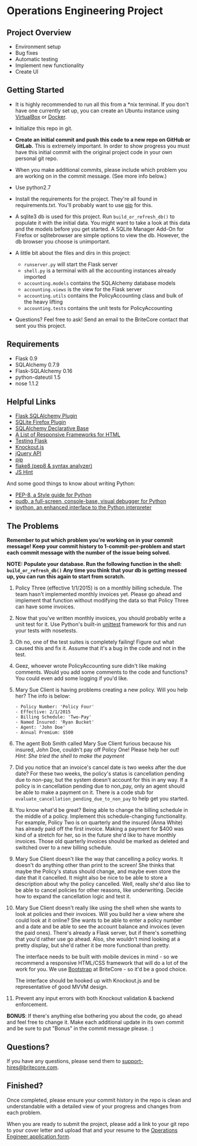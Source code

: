 # Operations Engineering Project

## Project Overview

- Environment setup
- Bug fixes
- Automatic testing
- Implement new functionality
- Create UI

## Getting Started

- It is highly recommended to run all this from a \*nix terminal.
  If you don't have one currently set up, you can create an Ubuntu instance using [VirtualBox](https://www.virtualbox.org/wiki/Downloads) or [Docker](https://www.docker.com/).

- Initialize this repo in git.

- **Create an initial commit and push this code to a new repo on GitHub or GitLab.** This is extremely important. In order to show progress you must have this initial commit with the original project code in your own personal git repo.

- When you make additional commits, please include which problem you are working on in the commit message. (See more info below.)

- Use python2.7

- Install the requirements for the project. They're all found in requirements.txt. You'll probably
  want to use [pip](https://pypi.python.org/pypi/pip) for this.

- A sqlite3 db is used for this project. Run `build_or_refresh_db()` to populate it with the initial data.
  You might want to take a look at this data and the models before you get started.
  A SQLite Manager Add-On for Firefox or sqlitebrowser are simple options to view the db. However, the db browser you choose is unimportant.

- A little bit about the files and dirs in this project:

  - `runserver.py` will start the Flask server
  - `shell.py` is a terminal with all the accounting instances already imported
  - `accounting.models` contains the SQLAlchemy database models
  - `accounting.views` is the view for the Flask server
  - `accounting.utils` contains the PolicyAccounting class and bulk of the heavy lifting
  - `accounting.tests` contains the unit tests for PolicyAccounting

- Questions? Feel free to ask! Send an email to the BriteCore contact that sent you this project.

## Requirements

- Flask 0.9
- SQLAlchemy 0.7.9
- Flask-SQLAlchemy 0.16
- python-dateutil 1.5
- nose 1.1.2

## Helpful Links

- [Flask SQLAlchemy Plugin](http://pythonhosted.org/Flask-SQLAlchemy/)
- [SQLite Firefox Plugin](https://addons.mozilla.org/en-US/firefox/addon/sqlite-manager/)
- [SQLAlchemy Declarative Base](http://docs.sqlalchemy.org/en/rel_0_8/orm/extensions/declarative.html)
- [A List of Responsive Frameworks for HTML](http://komelin.com/en/5tips/5-most-popular-html5-responsive-frameworks)
- [Testing Flask](http://flask.pocoo.org/docs/testing/)
- [Knockout.js](http://knockoutjs.com/)
- [jQuery API](http://api.jquery.com/)
- [pip](https://pypi.python.org/pypi/pip)
- [flake8 (pep8 & syntax analyzer)](https://flake8.readthedocs.org/)
- [JS Hint](http://www.jshint.com/)

And some good things to know about writing Python:

- [PEP-8, a Style guide for Python](http://www.python.org/dev/peps/pep-0008/)
- [pudb, a full-screen, console-base, visual debugger for Python](https://pypi.python.org/pypi/pudb)
- [ipython, an enhanced interface to the Python interpreter](http://ipython.org/)

## The Problems

**Remember to put which problem you're working on in your commit message! Keep your commit history to 1-commit-per-problem and start each commit message with the number of the issue being solved.**

**NOTE: Populate your database. Run the following function in the shell: `build_or_refresh_db()` Any time you think that your db is getting messed up, you can run this again to start from scratch.**

1.  Policy Three (effective 1/1/2015) is on a monthly billing schedule.
    The team hasn't implemented monthly invoices yet.
    Please go ahead and implement that function without modifying the data
    so that Policy Three can have some invoices.

2.  Now that you've written monthly invoices, you should probably write a unit test for it.
    Use Python's built-in [unittest](https://docs.python.org/2/library/unittest.html) framework for this and run your tests with nosetests.

3.  Oh no, one of the test suites is completely failing! Figure out what caused this and fix it. Assume that it's a bug in the code and not in the test.

4.  Geez, whoever wrote PolicyAccounting sure didn't like making comments. Would you add
    some comments to the code and functions? You could even add some logging if you'd like.

5.  Mary Sue Client is having problems creating a new policy. Will you help her?
    The info is below:

        - Policy Number: 'Policy Four'
        - Effective: 2/1/2015
        - Billing Schedule: 'Two-Pay'
        - Named Insured: 'Ryan Bucket'
        - Agent: 'John Doe'
        - Annual Premium: $500

6.  The agent Bob Smith called Mary Sue Client furious because his insured, John Doe, couldn't
    pay off Policy One! Please help her out! _Hint: She tried the shell to make the payment_

7.  Did you notice that an invoice's cancel date is two weeks after the due date? For these two
    weeks, the policy's status is cancellation pending due to non-pay, but the system doesn't
    account for this in any way. If a policy is in cancellation pending due to non_pay, only an
    agent should be able to make a payment on it. There is a code stub for
    `evaluate_cancellation_pending_due_to_non_pay` to help get you started.

8.  You know what'd be great? Being able to change the billing schedule in the middle of a policy. Implement this schedule-changing functionality.
    For example, Policy Two is on quarterly and the insured (Anna White) has already paid off the
    first invoice. Making a payment for \$400 was kind of a stretch for her, so in the future she'd
    like to have monthly invoices. Those old quarterly invoices should be marked as deleted and switched
    over to a new billing schedule.

9.  Mary Sue Client doesn't like the way that cancelling a policy works. It doesn't do
    anything other than print to the screen! She thinks that maybe the Policy's status
    should change, and maybe even store the date that it cancelled. It might also be nice to
    be able to store a description about why the policy cancelled. Well, really she'd
    also like to be able to cancel policies for other reasons, like underwriting. Decide how
    to expand the cancellation logic and test it.

10. Mary Sue Client doesn't really like using the shell when she wants to
    look at policies and their invoices. Will you build her a view where she
    could look at it online? She wants to be able to enter a policy number
    and a date and be able to see the account balance and invoices (even the paid ones).
    There's already a Flask server, but if there's something that you'd rather use
    go ahead. Also, she wouldn't mind looking at a pretty display, but she'd rather
    it be more functional than pretty.

    The interface needs to be built with mobile devices in mind - so we recommend a responsive HTML/CSS
    framework that will do a lot of the work for you. We use [Bootstrap](http://getbootstrap.com/) at BriteCore -
    so it'd be a good choice.

    The interface should be hooked up with Knockout.js and be representative of good MVVM design.

11. Prevent any input errors with both Knockout validation & backend enforcement.

**BONUS**: If there's anything else bothering you about the code, go ahead and feel free to
change it. Make each additional update in its own commit and be sure to put "Bonus" in the commit message please. :)

## Questions?

If you have any questions, please send them to support-hires@britecore.com.

## Finished?

Once completed, please ensure your commit history in the repo is clean and understandable with a detailed view of your progress and changes from each problem.

When you are ready to submit the project, please add a link to your git repo to your cover letter and upload that and your resume to the [Operations Engineer application form](https://hire.withgoogle.com/public/jobs/britecorecom/view/P_AAAAAAEAADyEvJ6hdaW5No).
